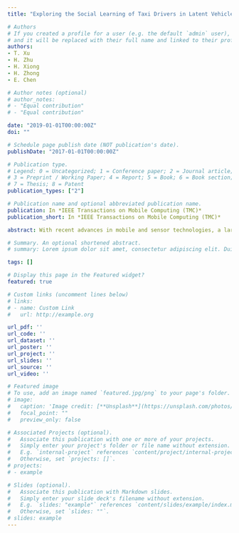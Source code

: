 ```yaml
---
title: "Exploring the Social Learning of Taxi Drivers in Latent Vehicle-to-Vehicle Networks"

# Authors
# If you created a profile for a user (e.g. the default `admin` user), write the username (folder name) here 
# and it will be replaced with their full name and linked to their profile.
authors:
- T. Xu
- H. Zhu
- H. Xiong
- H. Zhong
- E. Chen

# Author notes (optional)
# author_notes:
# - "Equal contribution"
# - "Equal contribution"

date: "2019-01-01T00:00:00Z"
doi: ""

# Schedule page publish date (NOT publication's date).
publishDate: "2017-01-01T00:00:00Z"

# Publication type.
# Legend: 0 = Uncategorized; 1 = Conference paper; 2 = Journal article;
# 3 = Preprint / Working Paper; 4 = Report; 5 = Book; 6 = Book section;
# 7 = Thesis; 8 = Patent
publication_types: ["2"]

# Publication name and optional abbreviated publication name.
publication: In *IEEE Transactions on Mobile Computing (TMC)*
publication_short: In *IEEE Transactions on Mobile Computing (TMC)*

abstract: With recent advances in mobile and sensor technologies, a large amount of efforts have been made on developing intelligent applications for taxi drivers, which provide beneﬁcial guidance for improving the proﬁt and work efﬁciency. However, limited scopes focus on the latent social interactions within cab drivers, and corresponding social learning mechanism to share driving behavior patterns has been largely ignored. To that end, in this paper, we propose a comprehensive study to discover how social learning affects taxi drivers’ driving behaviors. To be speciﬁc, by leveraging the classic social inﬂuence theory, we develop a two-stage framework for quantitatively measuring the latent propagation of driving patterns within taxi drivers. Validations on a real-word data set collected from the New York City clearly verify the effectiveness of our proposed framework with better explanation of future taxi driving pattern evolution, which prove the hypothesis that social factors indeed improve the predictability of taxi driving behaviors, and further reveal some interesting rules on social learning mechanism.

# Summary. An optional shortened abstract.
# summary: Lorem ipsum dolor sit amet, consectetur adipiscing elit. Duis posuere tellus ac convallis placerat. Proin tincidunt magna sed ex sollicitudin condimentum.

tags: []

# Display this page in the Featured widget?
featured: true

# Custom links (uncomment lines below)
# links:
# - name: Custom Link
#   url: http://example.org

url_pdf: ''
url_code: ''
url_dataset: ''
url_poster: ''
url_project: ''
url_slides: ''
url_source: ''
url_video: ''

# Featured image
# To use, add an image named `featured.jpg/png` to your page's folder. 
# image:
#   caption: 'Image credit: [**Unsplash**](https://unsplash.com/photos/pLCdAaMFLTE)'
#   focal_point: ""
#   preview_only: false

# Associated Projects (optional).
#   Associate this publication with one or more of your projects.
#   Simply enter your project's folder or file name without extension.
#   E.g. `internal-project` references `content/project/internal-project/index.md`.
#   Otherwise, set `projects: []`.
# projects:
# - example

# Slides (optional).
#   Associate this publication with Markdown slides.
#   Simply enter your slide deck's filename without extension.
#   E.g. `slides: "example"` references `content/slides/example/index.md`.
#   Otherwise, set `slides: ""`.
# slides: example
---
```


<!-- {{% callout note %}}
Click the *Cite* button above to demo the feature to enable visitors to import publication metadata into their reference management software.
{{% /callout %}}

{{% callout note %}}
Create your slides in Markdown - click the *Slides* button to check out the example.
{{% /callout %}}

Supplementary notes can be added here, including [code, math, and images](https://wowchemy.com/docs/writing-markdown-latex/). -->
